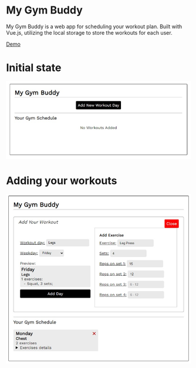 # My Gym Buddy

My Gym Buddy is a web app for scheduling your workout plan. Built with Vue.js, utilizing the local storage to store the workouts for each user.

<a href="https://my-gym-buddy.vercel.app/" target="_blank">Demo</a>

# Initial state
<img src="src/assets/prints/print1.jpg">

# Adding your workouts
<img src="src/assets/prints/print2.jpg">
